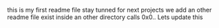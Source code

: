 this is my first readme file stay tunned for next projects
we add an other readme file exist inside an other directory calls 0x0..
Lets update this 
